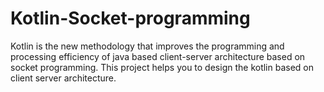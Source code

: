 # Kotlin-Socket-programming

Kotlin is the new methodology that improves the programming and processing efficiency of java based client-server architecture based on socket programming. 
This project helps you to design the kotlin based on client server architecture.
